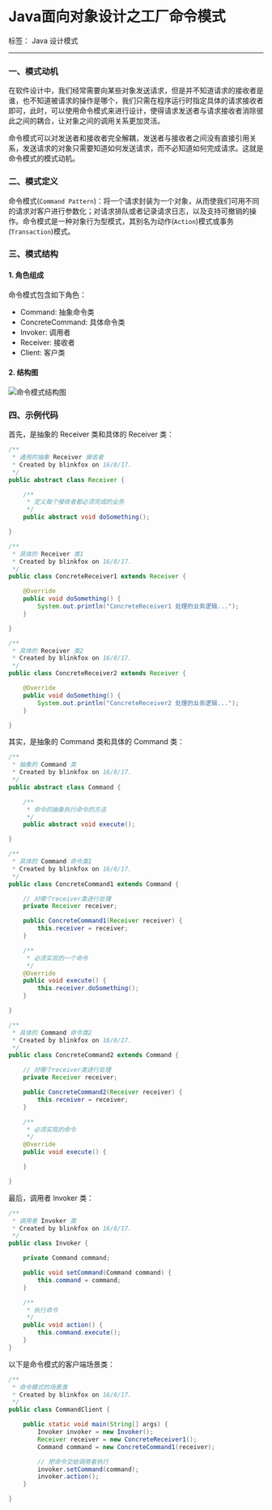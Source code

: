 # Java面向对象设计之工厂命令模式

标签： Java 设计模式

---

### 一、模式动机

在软件设计中，我们经常需要向某些对象发送请求，但是并不知道请求的接收者是谁，也不知道被请求的操作是哪个，我们只需在程序运行时指定具体的请求接收者即可，此时，可以使用命令模式来进行设计，使得请求发送者与请求接收者消除彼此之间的耦合，让对象之间的调用关系更加灵活。

命令模式可以对发送者和接收者完全解耦，发送者与接收者之间没有直接引用关系，发送请求的对象只需要知道如何发送请求，而不必知道如何完成请求。这就是命令模式的模式动机。

### 二、模式定义

命令模式(`Command Pattern`)：将一个请求封装为一个对象，从而使我们可用不同的请求对客户进行参数化；对请求排队或者记录请求日志，以及支持可撤销的操作。命令模式是一种对象行为型模式，其别名为动作(`Action`)模式或事务(`Transaction`)模式。

### 三、模式结构

#### 1. 角色组成

命令模式包含如下角色：

- Command: 抽象命令类
- ConcreteCommand: 具体命令类
- Invoker: 调用者
- Receiver: 接收者
- Client: 客户类

#### 2. 结构图

![命令模式结构图][1]

[1]: http://static.blinkfox.com/Command.jpg

### 四、示例代码

首先，是抽象的 Receiver 类和具体的 Receiver 类：

```java
/**
 * 通用的抽象 Receiver 接收者
 * Created by blinkfox on 16/8/17.
 */
public abstract class Receiver {

    /**
     * 定义每个接收者都必须完成的业务
     */
    public abstract void doSomething();

}
```

```java
/**
 * 具体的 Receiver 类1
 * Created by blinkfox on 16/8/17.
 */
public class ConcreteReceiver1 extends Receiver {

    @Override
    public void doSomething() {
        System.out.println("ConcreteReceiver1 处理的业务逻辑...");
    }

}
```

```java
/**
 * 具体的 Receiver 类2
 * Created by blinkfox on 16/8/17.
 */
public class ConcreteReceiver2 extends Receiver {

    @Override
    public void doSomething() {
        System.out.println("ConcreteReceiver2 处理的业务逻辑...");
    }

}
```

其实，是抽象的 Command 类和具体的 Command 类：

```java
/**
 * 抽象的 Command 类
 * Created by blinkfox on 16/8/17.
 */
public abstract class Command {

    /**
     * 命令的抽象执行命令的方法
     */
    public abstract void execute();

}
```

```java
/**
 * 具体的 Command 命令类1
 * Created by blinkfox on 16/8/17.
 */
public class ConcreteCommand1 extends Command {

    // 对哪个receiver类进行处理
    private Receiver receiver;

    public ConcreteCommand1(Receiver receiver) {
        this.receiver = receiver;
    }

    /**
     * 必须实现的一个命令
     */
    @Override
    public void execute() {
        this.receiver.doSomething();
    }

}
```

```java
/**
 * 具体的 Command 命令类2
 * Created by blinkfox on 16/8/17.
 */
public class ConcreteCommand2 extends Command {

    // 对哪个receiver类进行处理
    private Receiver receiver;

    public ConcreteCommand2(Receiver receiver) {
        this.receiver = receiver;
    }

    /**
     * 必须实现的命令
     */
    @Override
    public void execute() {

    }

}
```

最后，调用者 Invoker 类：

```java
/**
 * 调用者 Invoker 类
 * Created by blinkfox on 16/8/17.
 */
public class Invoker {

    private Command command;

    public void setCommand(Command command) {
        this.command = command;
    }

    /**
     * 执行命令
     */
    public void action() {
        this.command.execute();
    }
}
```

以下是命令模式的客户端场景类：

```java
/**
 * 命令模式的场景类
 * Created by blinkfox on 16/8/17.
 */
public class CommandClient {

    public static void main(String[] args) {
        Invoker invoker = new Invoker();
        Receiver receiver = new ConcreteReceiver1();
        Command command = new ConcreteCommand1(receiver);

        // 把命令交给调用者执行
        invoker.setCommand(command);
        invoker.action();
    }

}
```